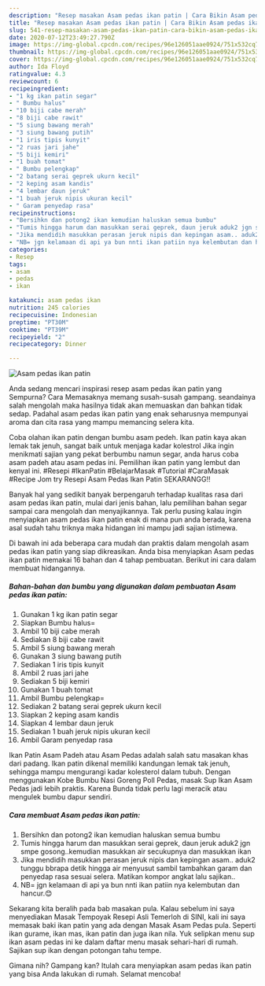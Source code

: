 ```yaml
---
description: "Resep masakan Asam pedas ikan patin | Cara Bikin Asam pedas ikan patin Yang Mudah Dan Praktis"
title: "Resep masakan Asam pedas ikan patin | Cara Bikin Asam pedas ikan patin Yang Mudah Dan Praktis"
slug: 541-resep-masakan-asam-pedas-ikan-patin-cara-bikin-asam-pedas-ikan-patin-yang-mudah-dan-praktis
date: 2020-07-12T23:49:27.790Z
image: https://img-global.cpcdn.com/recipes/96e126051aae0924/751x532cq70/asam-pedas-ikan-patin-foto-resep-utama.jpg
thumbnail: https://img-global.cpcdn.com/recipes/96e126051aae0924/751x532cq70/asam-pedas-ikan-patin-foto-resep-utama.jpg
cover: https://img-global.cpcdn.com/recipes/96e126051aae0924/751x532cq70/asam-pedas-ikan-patin-foto-resep-utama.jpg
author: Ida Floyd
ratingvalue: 4.3
reviewcount: 6
recipeingredient:
- "1 kg ikan patin segar"
- " Bumbu halus"
- "10 biji cabe merah"
- "8 biji cabe rawit"
- "5 siung bawang merah"
- "3 siung bawang putih"
- "1 iris tipis kunyit"
- "2 ruas jari jahe"
- "5 biji kemiri"
- "1 buah tomat"
- " Bumbu pelengkap"
- "2 batang serai geprek ukurn kecil"
- "2 keping asam kandis"
- "4 lembar daun jeruk"
- "1 buah jeruk nipis ukuran kecil"
- " Garam penyedap rasa"
recipeinstructions:
- "Bersihkn dan potong2 ikan kemudian haluskan semua bumbu"
- "Tumis hingga harum dan masukkan serai geprek, daun jeruk aduk2 jgn smpe gosong..kemudian masukkan air secukupnya dan masukkan ikan"
- "Jika mendidih masukkan perasan jeruk nipis dan kepingan asam.. aduk2 tunggu bbrapa detik hingga air menyusut sambil tambahkan garam dan penyedap rasa sesuai selera. Matikan kompor angkat lalu sajikan.."
- "NB= jgn kelamaan di api ya bun nnti ikan patiin nya kelembutan dan hancur.😊"
categories:
- Resep
tags:
- asam
- pedas
- ikan

katakunci: asam pedas ikan 
nutrition: 245 calories
recipecuisine: Indonesian
preptime: "PT30M"
cooktime: "PT39M"
recipeyield: "2"
recipecategory: Dinner

---
```



![Asam pedas ikan patin](https://img-global.cpcdn.com/recipes/96e126051aae0924/751x532cq70/asam-pedas-ikan-patin-foto-resep-utama.jpg)

Anda sedang mencari inspirasi resep asam pedas ikan patin yang Sempurna? Cara Memasaknya memang susah-susah gampang. seandainya salah mengolah maka hasilnya tidak akan memuaskan dan bahkan tidak sedap. Padahal asam pedas ikan patin yang enak seharusnya mempunyai aroma dan cita rasa yang mampu memancing selera kita.

Coba olahan ikan patin dengan bumbu asam pedeh. Ikan patin kaya akan lemak tak jenuh, sangat baik untuk menjaga kadar kolestrol Jika ingin menikmati sajian yang pekat berbumbu namun segar, anda harus coba asam padeh atau asam pedas ini. Pemilihan ikan patin yang lembut dan kenyal ini. #Resepi #IkanPatin #BelajarMasak #Tutorial #CaraMasak #Recipe Jom try Resepi Asam Pedas Ikan Patin SEKARANGG!!

Banyak hal yang sedikit banyak berpengaruh terhadap kualitas rasa dari asam pedas ikan patin, mulai dari jenis bahan, lalu pemilihan bahan segar sampai cara mengolah dan menyajikannya. Tak perlu pusing kalau ingin menyiapkan asam pedas ikan patin enak di mana pun anda berada, karena asal sudah tahu triknya maka hidangan ini mampu jadi sajian istimewa.


Di bawah ini ada beberapa cara mudah dan praktis dalam mengolah asam pedas ikan patin yang siap dikreasikan. Anda bisa menyiapkan Asam pedas ikan patin memakai 16 bahan dan 4 tahap pembuatan. Berikut ini cara dalam membuat hidangannya.

<!--inarticleads1-->

##### Bahan-bahan dan bumbu yang digunakan dalam pembuatan Asam pedas ikan patin:

1. Gunakan 1 kg ikan patin segar
1. Siapkan  Bumbu halus=
1. Ambil 10 biji cabe merah
1. Sediakan 8 biji cabe rawit
1. Ambil 5 siung bawang merah
1. Gunakan 3 siung bawang putih
1. Sediakan 1 iris tipis kunyit
1. Ambil 2 ruas jari jahe
1. Sediakan 5 biji kemiri
1. Gunakan 1 buah tomat
1. Ambil  Bumbu pelengkap=
1. Sediakan 2 batang serai geprek ukurn kecil
1. Siapkan 2 keping asam kandis
1. Siapkan 4 lembar daun jeruk
1. Sediakan 1 buah jeruk nipis ukuran kecil
1. Ambil  Garam penyedap rasa


Ikan Patin Asam Padeh atau Asam Pedas adalah salah satu masakan khas dari padang. Ikan patin dikenal memiliki kandungan lemak tak jenuh, sehingga mampu mengurangi kadar kolesterol dalam tubuh. Dengan menggunakan Kobe Bumbu Nasi Goreng Poll Pedas, masak Sup Ikan Asam Pedas jadi lebih praktis. Karena Bunda tidak perlu lagi meracik atau mengulek bumbu dapur sendiri. 

<!--inarticleads2-->

##### Cara membuat Asam pedas ikan patin:

1. Bersihkn dan potong2 ikan kemudian haluskan semua bumbu
1. Tumis hingga harum dan masukkan serai geprek, daun jeruk aduk2 jgn smpe gosong..kemudian masukkan air secukupnya dan masukkan ikan
1. Jika mendidih masukkan perasan jeruk nipis dan kepingan asam.. aduk2 tunggu bbrapa detik hingga air menyusut sambil tambahkan garam dan penyedap rasa sesuai selera. Matikan kompor angkat lalu sajikan..
1. NB= jgn kelamaan di api ya bun nnti ikan patiin nya kelembutan dan hancur.😊


Sekarang kita beralih pada bab masakan pula. Kalau sebelum ini saya menyediakan Masak Tempoyak Resepi Asli Temerloh di SINI, kali ini saya memasak baki ikan patin yang ada dengan Masak Asam Pedas pula. Seperti ikan gurame, ikan mas, ikan patin dan juga ikan nila. Yuk selipkan menu sup ikan asam pedas ini ke dalam daftar menu masak sehari-hari di rumah. Sajikan sup ikan dengan potongan tahu tempe. 

Gimana nih? Gampang kan? Itulah cara menyiapkan asam pedas ikan patin yang bisa Anda lakukan di rumah. Selamat mencoba!
